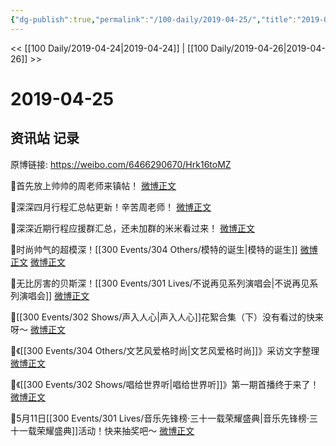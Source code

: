 ```yaml
---
{"dg-publish":true,"permalink":"/100-daily/2019-04-25/","title":"2019-04-25"}
---
```



<< [[100 Daily/2019-04-24\|2019-04-24]] | [[100 Daily/2019-04-26\|2019-04-26]] >>

# 2019-04-25

## 资讯站 记录

原博链接: https://weibo.com/6466290670/Hrk16toMZ

🌿首先放上帅帅的周老师来镇帖！
[微博正文](https://m.weibo.cn/6466290670/4365058102274006)

🌿深深四月行程汇总帖更新！辛苦周老师！
[微博正文](https://m.weibo.cn/6466290670/4364907317657090)

🌿深深近期行程应援群汇总，还未加群的米米看过来！
[微博正文](https://m.weibo.cn/6466290670/4364931774520800)

🌿时尚帅气的超模深！[[300 Events/304 Others/模特的诞生\|模特的诞生]]
[微博正文](https://m.weibo.cn/6466290670/4364943920634117)
[微博正文](https://m.weibo.cn/6466290670/4364962157330776)

🌿无比厉害的贝斯深！[[300 Events/301 Lives/不说再见系列演唱会\|不说再见系列演唱会]]
[微博正文](https://m.weibo.cn/6466290670/4364951403050383)

🌿[[300 Events/302 Shows/声入人心\|声入人心]]花絮合集（下）没有看过的快来呀～
[微博正文](https://m.weibo.cn/6466290670/4364973944217964)

🌿《[[300 Events/304 Others/文艺风爱格时尚\|文艺风爱格时尚]]》采访文字整理
[微博正文](https://m.weibo.cn/6466290670/4365011101629517)

🌿《[[300 Events/302 Shows/唱给世界听\|唱给世界听]]》第一期首播终于来了！
[微博正文](https://m.weibo.cn/6466290670/4365055556273064)

🌿5月11日[[300 Events/301 Lives/音乐先锋榜·三十一载荣耀盛典\|音乐先锋榜·三十一载荣耀盛典]]活动！快来抽奖吧～
[微博正文](https://m.weibo.cn/6466290670/4365087248621010)

